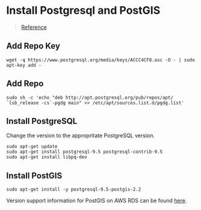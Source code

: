 # Install Postgresql and PostGIS

> [Reference](http://tecadmin.net/install-postgresql-server-on-ubuntu/)

## Add Repo Key
```shell
wget -q https://www.postgresql.org/media/keys/ACCC4CF8.asc -O - | sudo apt-key add -
```

## Add Repo
```shell
sudo sh -c 'echo "deb http://apt.postgresql.org/pub/repos/apt/ `lsb_release -cs`-pgdg main" >> /etc/apt/sources.list.d/pgdg.list'
```

## Install PostgreSQL
Change the version to the appropritate PostgreSQL version.
```shell
sudo apt-get update
sudo apt-get install postgresql-9.5 postgresql-contrib-9.5
sudo apt-get install libpq-dev
```

## Install PostGIS
```shell
sudo apt-get install -y postgresql-9.5-postgis-2.2
```

Version support information for PostGIS on AWS RDS can be found [here](http://docs.aws.amazon.com/AmazonRDS/latest/UserGuide/CHAP_PostgreSQL.html).

